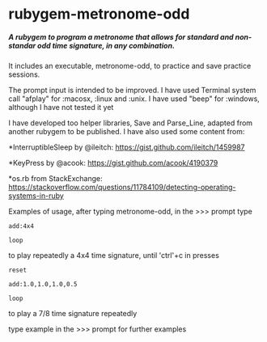 # rubygem-metronome-odd
##### A rubygem to program a metronome that allows for standard and non-standar odd time signature, in any combination.

It includes an executable, metronome-odd, to practice and save practice sessions.

The prompt input is intended to be improved. I have used Terminal system call "afplay" for :macosx, :linux and :unix. I have used "beep" for :windows, although I have not tested it yet

I have developed too helper libraries, Save and Parse_Line, adapted from another rubygem to be published. I have also used some content from:

*InterruptibleSleep by @ileitch: https://gist.github.com/ileitch/1459987

*KeyPress by @acook: https://gist.github.com/acook/4190379

*os.rb from StackExchange: https://stackoverflow.com/questions/11784109/detecting-operating-systems-in-ruby

Examples of usage, after typing metronome-odd, in the >>> prompt type
```
add:4x4

loop
```
to play repeatedly a 4x4 time signature, until 'ctrl'+c in presses
```
reset

add:1.0,1.0,1.0,0.5

loop
````
to play a 7/8 time signature repeatedly

type example in the >>> prompt for further examples

